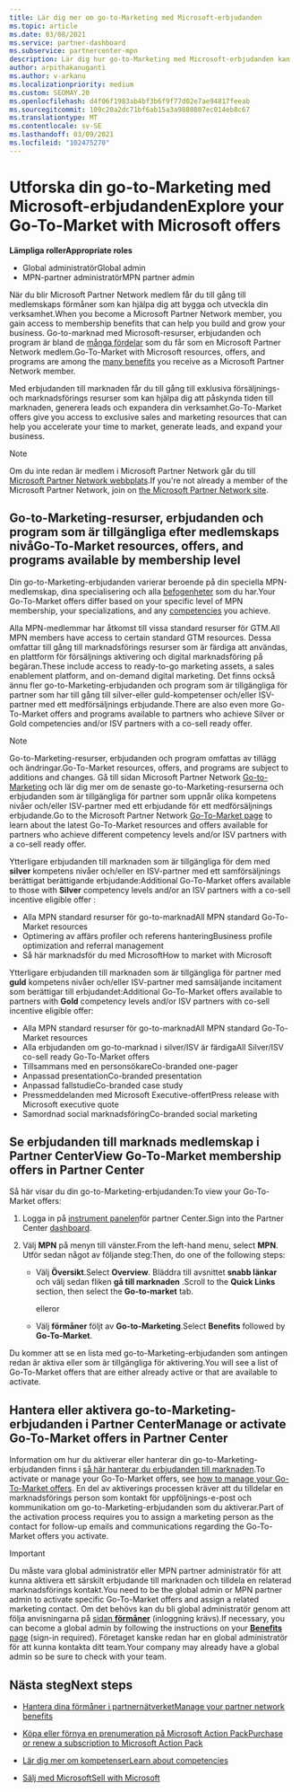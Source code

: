 ```yaml
---
title: Lär dig mer om go-to-Marketing med Microsoft-erbjudanden
ms.topic: article
ms.date: 03/08/2021
ms.service: partner-dashboard
ms.subservice: partnercenter-mpn
description: Lär dig hur go-to-Marketing med Microsoft-erbjudanden kan hjälpa dig att påskynda tiden till marknaden, generera leads och utöka din verksamhet.
author: arpithakanuganti
ms.author: v-arkanu
ms.localizationpriority: medium
ms.custom: SEOMAY.20
ms.openlocfilehash: d4f06f1983ab4bf3b6f9f77d02e7ae94817feeab
ms.sourcegitcommit: 109c20a2dc71bf6ab15a3a9880807ec014eb8c67
ms.translationtype: MT
ms.contentlocale: sv-SE
ms.lasthandoff: 03/09/2021
ms.locfileid: "102475270"
---
```

# <a name="explore-your-go-to-market-with-microsoft-offers"></a><span data-ttu-id="63c9e-103">Utforska din go-to-Marketing med Microsoft-erbjudanden</span><span class="sxs-lookup"><span data-stu-id="63c9e-103">Explore your Go-To-Market with Microsoft offers</span></span>

<span data-ttu-id="63c9e-104">**Lämpliga roller**</span><span class="sxs-lookup"><span data-stu-id="63c9e-104">**Appropriate roles**</span></span>

- <span data-ttu-id="63c9e-105">Global administratör</span><span class="sxs-lookup"><span data-stu-id="63c9e-105">Global admin</span></span>
- <span data-ttu-id="63c9e-106">MPN-partner administratör</span><span class="sxs-lookup"><span data-stu-id="63c9e-106">MPN partner admin</span></span>

<span data-ttu-id="63c9e-107">När du blir Microsoft Partner Network medlem får du till gång till medlemskaps förmåner som kan hjälpa dig att bygga och utveckla din verksamhet.</span><span class="sxs-lookup"><span data-stu-id="63c9e-107">When you become a Microsoft Partner Network member, you gain access to membership benefits that can help you build and grow your business.</span></span> <span data-ttu-id="63c9e-108">Go-to-marknad med Microsoft-resurser, erbjudanden och program är bland de [många fördelar](https://partner.microsoft.com/manage-your-partner-network-benefits) som du får som en Microsoft Partner Network medlem.</span><span class="sxs-lookup"><span data-stu-id="63c9e-108">Go-To-Market with Microsoft resources, offers, and programs are among the [many benefits](https://partner.microsoft.com/manage-your-partner-network-benefits) you receive as a Microsoft Partner Network member.</span></span>

<span data-ttu-id="63c9e-109">Med erbjudanden till marknaden får du till gång till exklusiva försäljnings-och marknadsförings resurser som kan hjälpa dig att påskynda tiden till marknaden, generera leads och expandera din verksamhet.</span><span class="sxs-lookup"><span data-stu-id="63c9e-109">Go-To-Market offers give you access to exclusive sales and marketing resources that can help you accelerate your time to market, generate leads, and expand your business.</span></span>

>[!NOTE]
><span data-ttu-id="63c9e-110">Om du inte redan är medlem i Microsoft Partner Network går du till [Microsoft Partner Network webbplats](https://partner.microsoft.com/membership).</span><span class="sxs-lookup"><span data-stu-id="63c9e-110">If you're not already a member of the Microsoft Partner Network, join on [the Microsoft Partner Network site](https://partner.microsoft.com/membership).</span></span>

## <a name="go-to-market-resources-offers-and-programs-available-by-membership-level"></a><span data-ttu-id="63c9e-111">Go-to-Marketing-resurser, erbjudanden och program som är tillgängliga efter medlemskaps nivå</span><span class="sxs-lookup"><span data-stu-id="63c9e-111">Go-To-Market resources, offers, and programs available by membership level</span></span>

<span data-ttu-id="63c9e-112">Din go-to-Marketing-erbjudanden varierar beroende på din speciella MPN-medlemskap, dina specialisering och alla [befogenheter](learn-about-competencies.md) som du har.</span><span class="sxs-lookup"><span data-stu-id="63c9e-112">Your Go-To-Market offers differ based on your specific level of MPN membership, your specializations, and any [competencies](learn-about-competencies.md) you achieve.</span></span>

<span data-ttu-id="63c9e-113">Alla MPN-medlemmar har åtkomst till vissa standard resurser för GTM.</span><span class="sxs-lookup"><span data-stu-id="63c9e-113">All MPN members have access to certain standard GTM resources.</span></span> <span data-ttu-id="63c9e-114">Dessa omfattar till gång till marknadsförings resurser som är färdiga att användas, en plattform för försäljnings aktivering och digital marknadsföring på begäran.</span><span class="sxs-lookup"><span data-stu-id="63c9e-114">These include access to ready-to-go marketing assets, a sales enablement platform, and on-demand digital marketing.</span></span> <span data-ttu-id="63c9e-115">Det finns också ännu fler go-to-Marketing-erbjudanden och program som är tillgängliga för partner som har till gång till silver-eller guld-kompetenser och/eller ISV-partner med ett medförsäljnings erbjudande.</span><span class="sxs-lookup"><span data-stu-id="63c9e-115">There are also even more Go-To-Market offers and programs available to partners who achieve Silver or Gold competencies and/or ISV partners with a co-sell ready offer.</span></span>

>[!NOTE]
><span data-ttu-id="63c9e-116">Go-to-Marketing-resurser, erbjudanden och program omfattas av tillägg och ändringar.</span><span class="sxs-lookup"><span data-stu-id="63c9e-116">Go-To-Market resources, offers, and programs are subject to additions and changes.</span></span> <span data-ttu-id="63c9e-117">Gå till sidan Microsoft Partner Network [Go-to-Marketing](https://partner.microsoft.com/membership/go-to-market) och lär dig mer om de senaste go-to-Marketing-resurserna och erbjudanden som är tillgängliga för partner som uppnår olika kompetens nivåer och/eller ISV-partner med ett erbjudande för ett medförsäljnings erbjudande.</span><span class="sxs-lookup"><span data-stu-id="63c9e-117">Go to the Microsoft Partner Network [Go-To-Market page](https://partner.microsoft.com/membership/go-to-market) to learn about the latest Go-To-Market resources and offers available for partners who achieve different competency levels and/or ISV partners with a co-sell ready offer.</span></span>

<span data-ttu-id="63c9e-118">Ytterligare erbjudanden till marknaden som är tillgängliga för dem med **silver** kompetens nivåer och/eller en ISV-partner med ett samförsäljnings berättigat berättigande erbjudande:</span><span class="sxs-lookup"><span data-stu-id="63c9e-118">Additional Go-To-Market offers available to those with **Silver** competency levels and/or an ISV partners with a co-sell incentive eligible offer :</span></span>

- <span data-ttu-id="63c9e-119">Alla MPN standard resurser för go-to-marknad</span><span class="sxs-lookup"><span data-stu-id="63c9e-119">All MPN standard Go-To-Market resources</span></span>
- <span data-ttu-id="63c9e-120">Optimering av affärs profiler och referens hantering</span><span class="sxs-lookup"><span data-stu-id="63c9e-120">Business profile optimization and referral management</span></span>
- <span data-ttu-id="63c9e-121">Så här marknadsför du med Microsoft</span><span class="sxs-lookup"><span data-stu-id="63c9e-121">How to market with Microsoft</span></span>

<span data-ttu-id="63c9e-122">Ytterligare erbjudanden till marknaden som är tillgängliga för partner med **guld** kompetens nivåer och/eller ISV-partner med samsäljande incitament som berättigar till erbjudandet:</span><span class="sxs-lookup"><span data-stu-id="63c9e-122">Additional Go-To-Market offers available to partners with **Gold** competency levels and/or ISV partners with co-sell incentive eligible offer:</span></span>

- <span data-ttu-id="63c9e-123">Alla MPN standard resurser för go-to-marknad</span><span class="sxs-lookup"><span data-stu-id="63c9e-123">All MPN standard Go-To-Market resources</span></span>
- <span data-ttu-id="63c9e-124">Alla erbjudanden om go-to-marknad i silver/ISV är färdiga</span><span class="sxs-lookup"><span data-stu-id="63c9e-124">All Silver/ISV co-sell ready Go-To-Market offers</span></span>
- <span data-ttu-id="63c9e-125">Tillsammans med en personsökare</span><span class="sxs-lookup"><span data-stu-id="63c9e-125">Co-branded one-pager</span></span>
- <span data-ttu-id="63c9e-126">Anpassad presentation</span><span class="sxs-lookup"><span data-stu-id="63c9e-126">Co-branded presentation</span></span>
- <span data-ttu-id="63c9e-127">Anpassad fallstudie</span><span class="sxs-lookup"><span data-stu-id="63c9e-127">Co-branded case study</span></span>
- <span data-ttu-id="63c9e-128">Pressmeddelanden med Microsoft Executive-offert</span><span class="sxs-lookup"><span data-stu-id="63c9e-128">Press release with Microsoft executive quote</span></span>
- <span data-ttu-id="63c9e-129">Samordnad social marknadsföring</span><span class="sxs-lookup"><span data-stu-id="63c9e-129">Co-branded social marketing</span></span>

## <a name="view-go-to-market-membership-offers-in-partner-center"></a><span data-ttu-id="63c9e-130">Se erbjudanden till marknads medlemskap i Partner Center</span><span class="sxs-lookup"><span data-stu-id="63c9e-130">View Go-To-Market membership offers in Partner Center</span></span>

<span data-ttu-id="63c9e-131">Så här visar du din go-to-Marketing-erbjudanden:</span><span class="sxs-lookup"><span data-stu-id="63c9e-131">To view your Go-To-Market offers:</span></span>

1. <span data-ttu-id="63c9e-132">Logga in på [instrument panelen](https://partner.microsoft.com/dashboard)för partner Center.</span><span class="sxs-lookup"><span data-stu-id="63c9e-132">Sign into the Partner Center [dashboard](https://partner.microsoft.com/dashboard).</span></span>

2. <span data-ttu-id="63c9e-133">Välj **MPN** på menyn till vänster.</span><span class="sxs-lookup"><span data-stu-id="63c9e-133">From the left-hand menu, select **MPN**.</span></span> <span data-ttu-id="63c9e-134">Utför sedan något av följande steg:</span><span class="sxs-lookup"><span data-stu-id="63c9e-134">Then, do one of the following steps:</span></span>

   - <span data-ttu-id="63c9e-135">Välj **Översikt**.</span><span class="sxs-lookup"><span data-stu-id="63c9e-135">Select **Overview**.</span></span> <span data-ttu-id="63c9e-136">Bläddra till avsnittet **snabb länkar** och välj sedan fliken **gå till marknaden** .</span><span class="sxs-lookup"><span data-stu-id="63c9e-136">Scroll to the **Quick Links** section, then select the **Go-to-market** tab.</span></span>

     <span data-ttu-id="63c9e-137">eller</span><span class="sxs-lookup"><span data-stu-id="63c9e-137">or</span></span>

   - <span data-ttu-id="63c9e-138">Välj **förmåner** följt av **Go-to-Marketing**.</span><span class="sxs-lookup"><span data-stu-id="63c9e-138">Select **Benefits** followed by **Go-To-Market**.</span></span>

<span data-ttu-id="63c9e-139">Du kommer att se en lista med go-to-Marketing-erbjudanden som antingen redan är aktiva eller som är tillgängliga för aktivering.</span><span class="sxs-lookup"><span data-stu-id="63c9e-139">You will see a list of Go-To-Market offers that are either already active or that are available to activate.</span></span>

## <a name="manage-or-activate-go-to-market-offers-in-partner-center"></a><span data-ttu-id="63c9e-140">Hantera eller aktivera go-to-Marketing-erbjudanden i Partner Center</span><span class="sxs-lookup"><span data-stu-id="63c9e-140">Manage or activate Go-To-Market offers in Partner Center</span></span>

<span data-ttu-id="63c9e-141">Information om hur du aktiverar eller hanterar din go-to-Marketing-erbjudanden finns i [så här hanterar du erbjudanden till marknaden](manage-your-partner-network-benefits.md#manage-go-to-market-offers).</span><span class="sxs-lookup"><span data-stu-id="63c9e-141">To activate or manage your Go-To-Market offers, see [how to manage your Go-To-Market offers](manage-your-partner-network-benefits.md#manage-go-to-market-offers).</span></span> <span data-ttu-id="63c9e-142">En del av aktiverings processen kräver att du tilldelar en marknadsförings person som kontakt för uppföljnings-e-post och kommunikation om go-to-Marketing-erbjudanden som du aktiverar.</span><span class="sxs-lookup"><span data-stu-id="63c9e-142">Part of the activation process requires you to assign a marketing person as the contact for follow-up emails and communications regarding the Go-To-Market offers you activate.</span></span>

>[!IMPORTANT]
><span data-ttu-id="63c9e-143">Du måste vara global administratör eller MPN partner administratör för att kunna aktivera ett särskilt erbjudande till marknaden och tilldela en relaterad marknadsförings kontakt.</span><span class="sxs-lookup"><span data-stu-id="63c9e-143">You need to be the global admin or MPN partner admin to activate specific Go-To-Market offers and assign a related marketing contact.</span></span> <span data-ttu-id="63c9e-144">Om det behövs kan du bli global administratör genom att följa anvisningarna på [sidan **förmåner**](https://partnercenter.microsoft.com/pcv/partnership/benefits) (inloggning krävs).</span><span class="sxs-lookup"><span data-stu-id="63c9e-144">If necessary, you can become a global admin by following the instructions on your [**Benefits** page](https://partnercenter.microsoft.com/pcv/partnership/benefits) (sign-in required).</span></span> <span data-ttu-id="63c9e-145">Företaget kanske redan har en global administratör för att kunna kontakta ditt team.</span><span class="sxs-lookup"><span data-stu-id="63c9e-145">Your company may already have a global admin so be sure to check with your team.</span></span>

## <a name="next-steps"></a><span data-ttu-id="63c9e-146">Nästa steg</span><span class="sxs-lookup"><span data-stu-id="63c9e-146">Next steps</span></span>

- [<span data-ttu-id="63c9e-147">Hantera dina förmåner i partnernätverket</span><span class="sxs-lookup"><span data-stu-id="63c9e-147">Manage your partner network benefits</span></span>](manage-your-partner-network-benefits.md)

- [<span data-ttu-id="63c9e-148">Köpa eller förnya en prenumeration på Microsoft Action Pack</span><span class="sxs-lookup"><span data-stu-id="63c9e-148">Purchase or renew a subscription to Microsoft Action Pack</span></span>](mpn-get-action-pack.md)

- [<span data-ttu-id="63c9e-149">Lär dig mer om kompetenser</span><span class="sxs-lookup"><span data-stu-id="63c9e-149">Learn about competencies</span></span>](learn-about-competencies.md)

- [<span data-ttu-id="63c9e-150">Sälj med Microsoft</span><span class="sxs-lookup"><span data-stu-id="63c9e-150">Sell with Microsoft</span></span>](https://partner.microsoft.com/membership/sell-with-microsoft)
